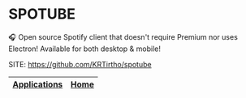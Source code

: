 # SPOTUBE

 🎧 Open source Spotify client that doesn't require Premium nor uses Electron! Available for both desktop & mobile!

 SITE: https://github.com/KRTirtho/spotube

 | [Applications](https://portable-linux-apps.github.io/apps.html) | [Home](https://portable-linux-apps.github.io)
 | --- | --- |
